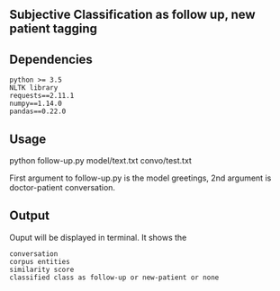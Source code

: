 Subjective Classification as follow up, new patient tagging
------------


Dependencies
------------

    python >= 3.5
    NLTK library
    requests==2.11.1
    numpy==1.14.0
    pandas==0.22.0


Usage
------------

python follow-up.py model/text.txt convo/test.txt 

First argument to follow-up.py is the model greetings, 2nd argument is doctor-patient conversation.


Output
------------

Ouput will be displayed in terminal. It shows the

    conversation
    corpus entities
    similarity score 
    classified class as follow-up or new-patient or none
